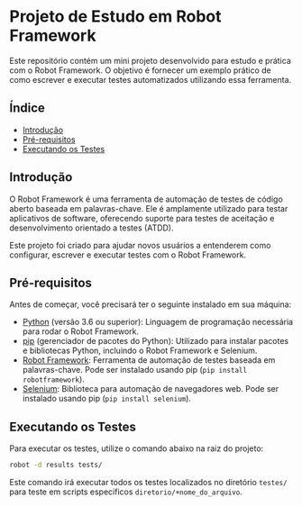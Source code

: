 
# Projeto de Estudo em Robot Framework

Este repositório contém um mini projeto desenvolvido para estudo e prática com o Robot Framework. O objetivo é fornecer um exemplo prático de como escrever e executar testes automatizados utilizando essa ferramenta.

## Índice

- [Introdução](#introdução)
- [Pré-requisitos](#pré-requisitos)
- [Executando os Testes](#executando-os-testes)
  
## Introdução

O Robot Framework é uma ferramenta de automação de testes de código aberto baseada em palavras-chave. Ele é amplamente utilizado para testar aplicativos de software, oferecendo suporte para testes de aceitação e desenvolvimento orientado a testes (ATDD).

Este projeto foi criado para ajudar novos usuários a entenderem como configurar, escrever e executar testes com o Robot Framework.

## Pré-requisitos

Antes de começar, você precisará ter o seguinte instalado em sua máquina:

- [Python](https://www.python.org/downloads/) (versão 3.6 ou superior): Linguagem de programação necessária para rodar o Robot Framework.
- [pip](https://pip.pypa.io/en/stable/installation/) (gerenciador de pacotes do Python): Utilizado para instalar pacotes e bibliotecas Python, incluindo o Robot Framework e Selenium.
- [Robot Framework](https://robotframework.org/): Ferramenta de automação de testes baseada em palavras-chave. Pode ser instalado usando pip (`pip install robotframework`).
- [Selenium](https://www.selenium.dev/): Biblioteca para automação de navegadores web. Pode ser instalado usando pip (`pip install selenium`).

## Executando os Testes

Para executar os testes, utilize o comando abaixo na raiz do projeto:

```bash
robot -d results tests/
```

Este comando irá executar todos os testes localizados no diretório `testes/` para teste em scripts especificos `diretorio/+nome_do_arquivo`.
